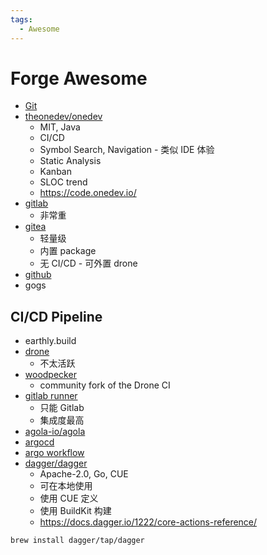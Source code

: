```yaml
---
tags:
  - Awesome
---
```


# Forge Awesome

- [Git](./git/README.md)
- [theonedev/onedev](./onedev.md)
  - MIT, Java
  - CI/CD
  - Symbol Search, Navigation - 类似 IDE 体验
  - Static Analysis
  - Kanban
  - SLOC trend
  - https://code.onedev.io/
- [gitlab](./gitlab/README.md)
  - 非常重
- [gitea](./gitea.md)
  - 轻量级
  - 内置 package
  - 无 CI/CD - 可外置 drone
- [github](./github.md)
- gogs

## CI/CD Pipeline

- earthly.build
- [drone](./drone/README.md)
  - 不太活跃
- [woodpecker](./woodpecker/README.md)
  - community fork of the Drone CI
- [gitlab runner](./gitlab/gitlab-runner.md)
  - 只能 Gitlab
  - 集成度最高
- [agola-io/agola](https://github.com/agola-io/agola)
- [argocd](../../devops/kubernetes/app/argocd.md)
- [argo workflow](../../devops/kubernetes/app/argo-workflow.md)
- [dagger/dagger](https://github.com/dagger/dagger)
  - Apache-2.0, Go, CUE
  - 可在本地使用
  - 使用 CUE 定义
  - 使用 BuildKit 构建
  - https://docs.dagger.io/1222/core-actions-reference/

```bash
brew install dagger/tap/dagger
```
